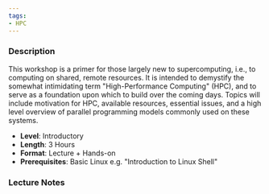 ```yaml
---
tags:
- HPC
---
```

### Description
This workshop is a primer for those largely new to supercomputing, i.e., to computing on shared, remote resources. It is intended to demystify the somewhat intimidating term "High-Performance Computing" (HPC), and to serve as a foundation upon which to build over the coming days. Topics will include motivation for HPC, available resources, essential issues, and a high level overview of parallel programming models commonly used on these systems.
- **Level**: Introductory 
- **Length**: 3 Hours
- **Format**: Lecture + Hands-on
- **Prerequisites**: Basic Linux e.g. "Introduction to Linux Shell"
### Lecture Notes
